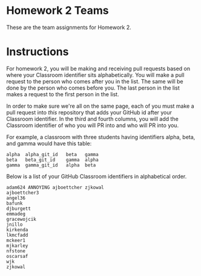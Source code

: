 # Homework 2 Teams

These are the team assignments for Homework 2.

# Instructions

For homework 2, you will be making and receiving pull requests
based on where your Classroom identifier sits alphabetically.
You will make a pull request to the person who comes after you in the list.
The same will be done by the person who comes before you. The last person in the list
makes a request to the first person in the list.

In order to make sure we're all on the same page, each of you
must make a pull request into *this* repository that adds your
GitHub id after your Classroom identifier.  In the third and fourth columns,
you will add the Classroom identifier of who you will PR into and who will PR into you.  

For example, a classroom with three students having identifiers
alpha, beta, and gamma would have this table:

```
alpha  alpha_git_id   beta   gamma  
beta   beta_git_id    gamma  alpha
gamma  gamma_git_id   alpha  beta
```

Below is a list of your GitHub Classroom identifiers in 
alphabetical order.  

```
adam624 ANNOYING ajboettcher zjkowal 
ajboettcher3
angel36
bafunk
djburgett
emmadeg
gracewojcik
jnillo
kirkenda
lkmcfadd
mckeer1
mjkarley
nfstone
oscarsaf
wjk
zjkowal
```


